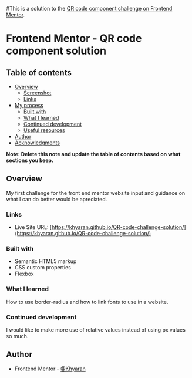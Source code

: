 #This is a solution to the [QR code component challenge on Frontend Mentor](https://www.frontendmentor.io/challenges/qr-code-component-iux_sIO_H).


# Frontend Mentor - QR code component solution



## Table of contents

- [Overview](#overview)
  - [Screenshot](#screenshot)
  - [Links](#links)
- [My process](#my-process)
  - [Built with](#built-with)
  - [What I learned](#what-i-learned)
  - [Continued development](#continued-development)
  - [Useful resources](#useful-resources)
- [Author](#author)
- [Acknowledgments](#acknowledgments)

**Note: Delete this note and update the table of contents based on what sections you keep.**

## Overview

My first challenge for the front end mentor website input and guidance on what I can do better would be apreciated.


### Links

- Live Site URL: [https://khyaran.github.io/QR-code-challenge-solution/](https://khyaran.github.io/QR-code-challenge-solution/)


### Built with

- Semantic HTML5 markup
- CSS custom properties
- Flexbox


### What I learned

How to use border-radius and how to link fonts to use in a website.


### Continued development

I would like to make more use of relative values instead of using px values so much.


## Author

- Frontend Mentor - [@Khyaran](https://www.frontendmentor.io/profile/Khyaran)
